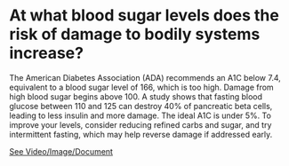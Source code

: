 # At what blood sugar levels does the risk of damage to bodily systems increase?

The American Diabetes Association (ADA) recommends an A1C below 7.4, equivalent to a blood sugar level of 166, which is too high. Damage from high blood sugar begins above 100. A study shows that fasting blood glucose between 110 and 125 can destroy 40% of pancreatic beta cells, leading to less insulin and more damage. The ideal A1C is under 5%. To improve your levels, consider reducing refined carbs and sugar, and try intermittent fasting, which may help reverse damage if addressed early.

 [See Video/Image/Document](https://hls-player.drberg.com/asset?path=migrated-assets/at-what-blood-sugar-level-does-the-damage-begin)